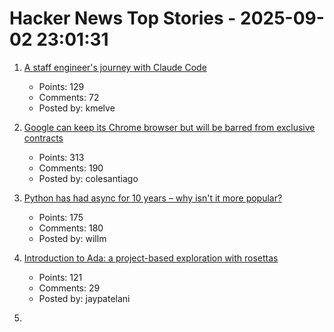 # Hacker News Top Stories - 2025-09-02 23:01:31

1. [A staff engineer's journey with Claude Code](https://www.sanity.io/blog/first-attempt-will-be-95-garbage)
   - Points: 129
   - Comments: 72
   - Posted by: kmelve

2. [Google can keep its Chrome browser but will be barred from exclusive contracts](https://www.cnbc.com/2025/09/02/google-antitrust-search-ruling.html)
   - Points: 313
   - Comments: 190
   - Posted by: colesantiago

3. [Python has had async for 10 years – why isn't it more popular?](https://tonybaloney.github.io/posts/why-isnt-python-async-more-popular.html)
   - Points: 175
   - Comments: 180
   - Posted by: willm

4. [Introduction to Ada: a project-based exploration with rosettas](https://blog.adacore.com/introduction-to-ada-a-project-based-exploration-with-rosettas)
   - Points: 121
   - Comments: 29
   - Posted by: jaypatelani

5. [<template>: The Content Template element](https://developer.mozilla.org/en-US/docs/Web/HTML/Reference/Elements/template)
   - Points: 125
   - Comments: 53
   - Posted by: palmfacehn

6. [Linux home server sleep on idle and wake on demand – the simple way](https://dgross.ca/blog/linux-home-server-auto-sleep)
   - Points: 74
   - Comments: 19
   - Posted by: AgaoAnar

7. [Vijaye Raji to become CTO of Applications with acquisition of Statsig](https://openai.com/index/vijaye-raji-to-become-cto-of-applications-with-acquisition-of-statsig/)
   - Points: 108
   - Comments: 33
   - Posted by: tosh

8. [Physically based rendering from first principles](https://imadr.me/pbr/)
   - Points: 99
   - Comments: 30
   - Posted by: imadr

9. [Static sites enable a good time travel experience](https://hamatti.org/posts/static-sites-enable-a-good-time-travel-experience/)
   - Points: 131
   - Comments: 33
   - Posted by: speckx

10. [Google Pixel 10 series review: Don't call it an Android](https://arstechnica.com/gadgets/2025/08/google-pixel-10-series-review-dont-call-it-an-android/)
   - Points: 22
   - Comments: 14
   - Posted by: thunderbong

11. [The Little Book of Linear Algebra](https://github.com/the-litte-book-of/linear-algebra)
   - Points: 236
   - Comments: 67
   - Posted by: scapbi

12. ['World Models,' an old idea in AI, mount a comeback](https://www.quantamagazine.org/world-models-an-old-idea-in-ai-mount-a-comeback-20250902/)
   - Points: 115
   - Comments: 45
   - Posted by: warrenm

13. [Amazon must face US nationwide class action over third-party sales](https://www.reuters.com/legal/government/amazon-must-face-us-nationwide-class-action-over-third-party-sales-2025-09-02/)
   - Points: 154
   - Comments: 50
   - Posted by: giuliomagnifico

14. [Triangle Grids](https://kvachev.com/blog/posts/triangular-grid/)
   - Points: 20
   - Comments: 2
   - Posted by: Bogdanp

15. [Anthropic raises $13B Series F](https://www.anthropic.com/news/anthropic-raises-series-f-at-usd183b-post-money-valuation)
   - Points: 430
   - Comments: 432
   - Posted by: meetpateltech

16. [The staff ate it later](https://en.wikipedia.org/wiki/The_staff_ate_it_later)
   - Points: 108
   - Comments: 57
   - Posted by: gyomu

17. [An LLM is a lossy encyclopedia](https://simonwillison.net/2025/Aug/29/lossy-encyclopedia/)
   - Points: 436
   - Comments: 296
   - Posted by: tosh

18. [Launch HN: Datafruit (YC S25) – AI for DevOps](undefined)
   - Points: 40
   - Comments: 31
   - Posted by: nickpapciak

19. [Civics is boring, so, let's encrypt something (2024)](https://queue.acm.org/detail.cfm?id=3703126)
   - Points: 36
   - Comments: 33
   - Posted by: rdoherty

20. [Show HN: Amber – better Beeper, a modern all-in-one messenger](https://useamber.app/)
   - Points: 37
   - Comments: 55
   - Posted by: DmitryDolgopolo

21. [Light Sleep: Waking VMs in 200ms with eBPF and snapshots](https://www.koyeb.com/blog/scale-to-zero-wake-vms-in-200-ms-with-light-sleep-ebpf-and-snapshots)
   - Points: 29
   - Comments: 4
   - Posted by: Sadzeih

22. [Take something you don’t like and try to like it](https://dynomight.net/liking/)
   - Points: 140
   - Comments: 120
   - Posted by: surprisetalk

23. [Removing Guix from Debian](https://lwn.net/SubscriberLink/1035491/d8100135a8ae4246/)
   - Points: 109
   - Comments: 34
   - Posted by: 6581

24. [Toronto’s network of pedestrian tunnels](https://www.worksinprogress.news/p/torontos-underground-labyrinth)
   - Points: 156
   - Comments: 115
   - Posted by: bensouthwood

25. [iNaturalist keeps full species classification models private](https://github.com/inaturalist/inatVisionAPI)
   - Points: 48
   - Comments: 20
   - Posted by: contingencies

26. [A gentle introduction to CP/M](https://eerielinux.wordpress.com/2025/08/28/a-gentle-introduction-to-cp-m/)
   - Points: 52
   - Comments: 25
   - Posted by: naves

27. [We already live in social credit, we just don't call it that](https://www.thenexus.media/your-phone-already-has-social-credit-we-just-lie-about-it/)
   - Points: 225
   - Comments: 236
   - Posted by: natalie3p

28. [The Kafka Replication Protocol with KIP-966](https://github.com/Vanlightly/kafka-tlaplus/blob/main/kafka_data_replication/kraft/kip-966/description/0_kafka_replication_protocol.md)
   - Points: 25
   - Comments: 2
   - Posted by: tanelpoder

29. [Microsoft rewarded for security failures with another US Government contract](https://www.theregister.com/2025/09/02/microsoft_rewarded_for_security_failures/)
   - Points: 145
   - Comments: 27
   - Posted by: rntn

30. [You're Not Interviewing for the Job. You're Auditioning for the Job Title](https://idiallo.com/blog/performing-for-the-job-title)
   - Points: 5
   - Comments: 0
   - Posted by: foxfired

